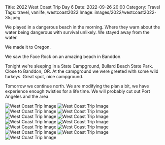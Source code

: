 Title: 2022 West Coast Trip Day 6
Date: 2022-09-26 20:00
Category: Travel
Tags: travel, vanlife, westcoast2022
Image: images/2022/westcoast2022-35.jpeg

We played in a dangerous beach in the morning. Where they warn about the water being dangerous with survival unlikely. We stayed away from the water. 

We made it to Oregon. 

We saw the Face Rock on an amazing beach in Banddon. 

Tonight we're sleeping in a State Campground, Bullard Beach State Park. Close to Banddon, OR. At the campground we were greeted with some wild turkeys. Great spot, nice campground. 

Tomorrow we continue north. We are modifying the plan a bit, we have experience enough twisties for a life time. We will probably cut out Port Angeles and the area. 

![West Coast Trip Image]({static}/images/2022/westcoast2022-35.jpeg)
![West Coast Trip Image]({static}/images/2022/westcoast2022-36.jpeg)
![West Coast Trip Image]({static}/images/2022/westcoast2022-37.jpeg)
![West Coast Trip Image]({static}/images/2022/westcoast2022-38.jpeg)
![West Coast Trip Image]({static}/images/2022/westcoast2022-39.jpeg)
![West Coast Trip Image]({static}/images/2022/westcoast2022-40.jpeg)
![West Coast Trip Image]({static}/images/2022/westcoast2022-41.jpeg)
![West Coast Trip Image]({static}/images/2022/westcoast2022-42.jpeg)
![West Coast Trip Image]({static}/images/2022/westcoast2022-43.jpeg)
![West Coast Trip Image]({static}/images/2022/westcoast2022-44.jpeg)
![West Coast Trip Image]({static}/images/2022/westcoast2022-45.jpeg)
![West Coast Trip Image]({static}/images/2022/westcoast2022-46.jpeg)
![West Coast Trip Image]({static}/images/2022/westcoast2022-47.jpeg)
